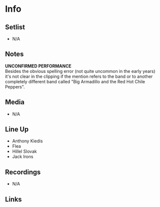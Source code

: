 # Info

## Setlist

* N/A

## Notes

**UNCONFIRMED PERFORMANCE**<br>
Besides the obvious spelling error (not quite uncommon in the early years) it's not clear in the clipping if the mention refers to the band or to another completely different band called "Big Armadillo and the Red Hot Chile Peppers".

## Media

* N/A

## Line Up

* Anthony Kiedis
* Flea
* Hillel Slovak
* Jack Irons
  
## Recordings

* N/A

## Links

